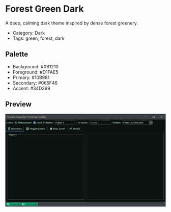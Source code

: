 # Forest Green Dark

A deep, calming dark theme inspired by dense forest greenery.

- Category: Dark
- Tags: green, forest, dark

## Palette
- Background: #0B1210
- Foreground: #D1FAE5
- Primary: #10B981
- Secondary: #065F46
- Accent: #34D399

## Preview
![Forest](../../images/b7c1d9e2-8f3a-4c6d-9e1b-2a3c4d5e6f7a/1.png)
